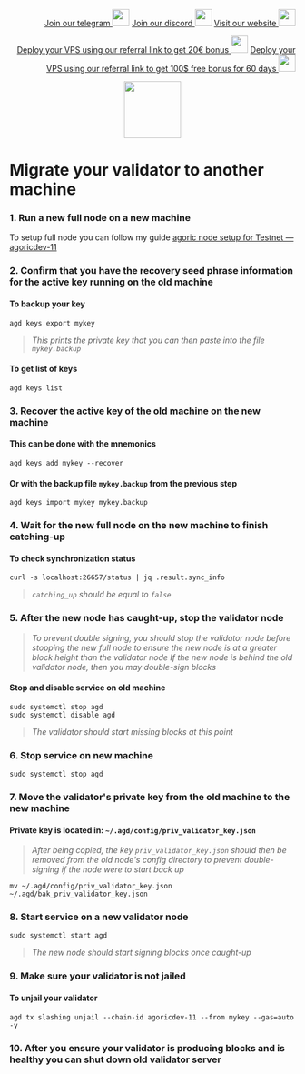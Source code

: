 <p style="font-size:14px" align="right">
<a href="https://t.me/kjnotes" target="_blank">Join our telegram <img src="https://user-images.githubusercontent.com/50621007/183283867-56b4d69f-bc6e-4939-b00a-72aa019d1aea.png" width="30"/></a>
<a href="https://discord.gg/fRVzvPBh" target="_blank">Join our discord <img src="https://user-images.githubusercontent.com/50621007/176236430-53b0f4de-41ff-41f7-92a1-4233890a90c8.png" width="30"/></a>
<a href="https://kjnodes.com/" target="_blank">Visit our website <img src="https://user-images.githubusercontent.com/50621007/168689709-7e537ca6-b6b8-4adc-9bd0-186ea4ea4aed.png" width="30"/></a>
</p>

<p style="font-size:14px" align="right">
<a href="https://hetzner.cloud/?ref=y8pQKS2nNy7i" target="_blank">Deploy your VPS using our referral link to get 20€ bonus <img src="https://user-images.githubusercontent.com/50621007/174612278-11716b2a-d662-487e-8085-3686278dd869.png" width="30"/></a>
<a href="https://m.do.co/c/17b61545ca3a" target="_blank">Deploy your VPS using our referral link to get 100$ free bonus for 60 days <img src="https://user-images.githubusercontent.com/50621007/183284313-adf81164-6db4-4284-9ea0-bcb841936350.png" width="30"/></a>
</p>

<p align="center">
  <img height="100" height="auto" src="https://user-images.githubusercontent.com/50621007/167032367-fee4380e-7678-43e0-9206-36d72b32b8ae.png">
</p>

# Migrate your validator to another machine

### 1. Run a new full node on a new machine
To setup full node you can follow my guide [agoric node setup for Testnet — agoricdev-11](https://github.com/kj89/testnet_manuals/blob/main/agoric/README.md)

### 2. Confirm that you have the recovery seed phrase information for the active key running on the old machine

#### To backup your key
```
agd keys export mykey
```
> _This prints the private key that you can then paste into the file `mykey.backup`_

#### To get list of keys
```
agd keys list
```

### 3. Recover the active key of the old machine on the new machine

#### This can be done with the mnemonics
```
agd keys add mykey --recover
```

#### Or with the backup file `mykey.backup` from the previous step
```
agd keys import mykey mykey.backup
```

### 4. Wait for the new full node on the new machine to finish catching-up

#### To check synchronization status
```
curl -s localhost:26657/status | jq .result.sync_info
```
> _`catching_up` should be equal to `false`_

### 5. After the new node has caught-up, stop the validator node

> _To prevent double signing, you should stop the validator node before stopping the new full node to ensure the new node is at a greater block height than the validator node_
> _If the new node is behind the old validator node, then you may double-sign blocks_

#### Stop and disable service on old machine
```
sudo systemctl stop agd
sudo systemctl disable agd
```
> _The validator should start missing blocks at this point_

### 6. Stop service on new machine
```
sudo systemctl stop agd
```

### 7. Move the validator's private key from the old machine to the new machine
#### Private key is located in: `~/.agd/config/priv_validator_key.json`

> _After being copied, the key `priv_validator_key.json` should then be removed from the old node's config directory to prevent double-signing if the node were to start back up_
```
mv ~/.agd/config/priv_validator_key.json ~/.agd/bak_priv_validator_key.json
```

### 8. Start service on a new validator node
```
sudo systemctl start agd
```
> _The new node should start signing blocks once caught-up_

### 9. Make sure your validator is not jailed
#### To unjail your validator
```
agd tx slashing unjail --chain-id agoricdev-11 --from mykey --gas=auto -y
```

### 10. After you ensure your validator is producing blocks and is healthy you can shut down old validator server
